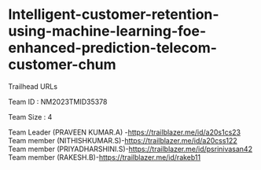 # Intelligent-customer-retention-using-machine-learning-foe-enhanced-prediction-telecom-customer-chum
Trailhead URLs

Team ID : NM2023TMID35378

Team Size : 4

Team Leader (PRAVEEN KUMAR.A) -https://trailblazer.me/id/a20s1cs23 
Team member (NITHISHKUMAR.S)-https://trailblazer.me/id/a20css122
Team member (PRIYADHARSHINI.S)-https://trailblazer.me/id/psrinivasan42
Team member (RAKESH.B)-https://trailblazer.me/id/rakeb11
